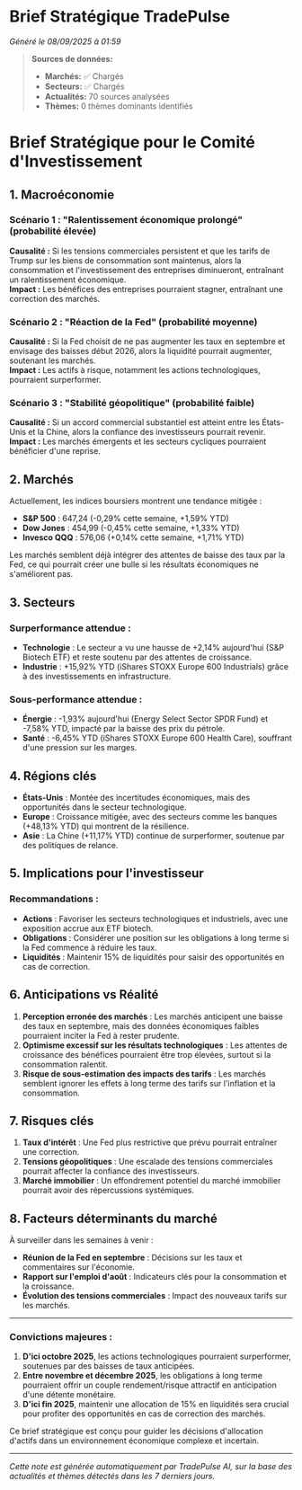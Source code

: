 # Brief Stratégique TradePulse

*Généré le 08/09/2025 à 01:59*

> **Sources de données:**
> - **Marchés:** ✅ Chargés
> - **Secteurs:** ✅ Chargés
> - **Actualités:** 70 sources analysées
> - **Thèmes:** 0 thèmes dominants identifiés

# Brief Stratégique pour le Comité d'Investissement

## 1. Macroéconomie

### Scénario 1 : "Ralentissement économique prolongé" (probabilité élevée)
**Causalité :** Si les tensions commerciales persistent et que les tarifs de Trump sur les biens de consommation sont maintenus, alors la consommation et l'investissement des entreprises diminueront, entraînant un ralentissement économique.  
**Impact :** Les bénéfices des entreprises pourraient stagner, entraînant une correction des marchés.

### Scénario 2 : "Réaction de la Fed" (probabilité moyenne)
**Causalité :** Si la Fed choisit de ne pas augmenter les taux en septembre et envisage des baisses début 2026, alors la liquidité pourrait augmenter, soutenant les marchés.  
**Impact :** Les actifs à risque, notamment les actions technologiques, pourraient surperformer.

### Scénario 3 : "Stabilité géopolitique" (probabilité faible)
**Causalité :** Si un accord commercial substantiel est atteint entre les États-Unis et la Chine, alors la confiance des investisseurs pourrait revenir.  
**Impact :** Les marchés émergents et les secteurs cycliques pourraient bénéficier d'une reprise.

## 2. Marchés

Actuellement, les indices boursiers montrent une tendance mitigée :
- **S&P 500** : 647,24 (-0,29% cette semaine, +1,59% YTD)
- **Dow Jones** : 454,99 (-0,45% cette semaine, +1,33% YTD)
- **Invesco QQQ** : 576,06 (+0,14% cette semaine, +1,71% YTD)

Les marchés semblent déjà intégrer des attentes de baisse des taux par la Fed, ce qui pourrait créer une bulle si les résultats économiques ne s'améliorent pas.

## 3. Secteurs

### Surperformance attendue :
- **Technologie** : Le secteur a vu une hausse de +2,14% aujourd'hui (S&P Biotech ETF) et reste soutenu par des attentes de croissance.
- **Industrie** : +15,92% YTD (iShares STOXX Europe 600 Industrials) grâce à des investissements en infrastructure.

### Sous-performance attendue :
- **Énergie** : -1,93% aujourd'hui (Energy Select Sector SPDR Fund) et -7,58% YTD, impacté par la baisse des prix du pétrole.
- **Santé** : -6,45% YTD (iShares STOXX Europe 600 Health Care), souffrant d'une pression sur les marges.

## 4. Régions clés

- **États-Unis** : Montée des incertitudes économiques, mais des opportunités dans le secteur technologique.
- **Europe** : Croissance mitigée, avec des secteurs comme les banques (+48,13% YTD) qui montrent de la résilience.
- **Asie** : La Chine (+11,17% YTD) continue de surperformer, soutenue par des politiques de relance.

## 5. Implications pour l'investisseur

### Recommandations :
- **Actions** : Favoriser les secteurs technologiques et industriels, avec une exposition accrue aux ETF biotech.
- **Obligations** : Considérer une position sur les obligations à long terme si la Fed commence à réduire les taux.
- **Liquidités** : Maintenir 15% de liquidités pour saisir des opportunités en cas de correction.

## 6. Anticipations vs Réalité

1. **Perception erronée des marchés** : Les marchés anticipent une baisse des taux en septembre, mais des données économiques faibles pourraient inciter la Fed à rester prudente.
2. **Optimisme excessif sur les résultats technologiques** : Les attentes de croissance des bénéfices pourraient être trop élevées, surtout si la consommation ralentit.
3. **Risque de sous-estimation des impacts des tarifs** : Les marchés semblent ignorer les effets à long terme des tarifs sur l'inflation et la consommation.

## 7. Risques clés

1. **Taux d'intérêt** : Une Fed plus restrictive que prévu pourrait entraîner une correction.
2. **Tensions géopolitiques** : Une escalade des tensions commerciales pourrait affecter la confiance des investisseurs.
3. **Marché immobilier** : Un effondrement potentiel du marché immobilier pourrait avoir des répercussions systémiques.

## 8. Facteurs déterminants du marché

À surveiller dans les semaines à venir :
- **Réunion de la Fed en septembre** : Décisions sur les taux et commentaires sur l'économie.
- **Rapport sur l'emploi d'août** : Indicateurs clés pour la consommation et la croissance.
- **Évolution des tensions commerciales** : Impact des nouveaux tarifs sur les marchés.

---

### Convictions majeures :
1. **D'ici octobre 2025**, les actions technologiques pourraient surperformer, soutenues par des baisses de taux anticipées.
2. **Entre novembre et décembre 2025**, les obligations à long terme pourraient offrir un couple rendement/risque attractif en anticipation d'une détente monétaire.
3. **D'ici fin 2025**, maintenir une allocation de 15% en liquidités sera crucial pour profiter des opportunités en cas de correction des marchés.

Ce brief stratégique est conçu pour guider les décisions d'allocation d'actifs dans un environnement économique complexe et incertain.

---

*Cette note est générée automatiquement par TradePulse AI, sur la base des actualités et thèmes détectés dans les 7 derniers jours.*
